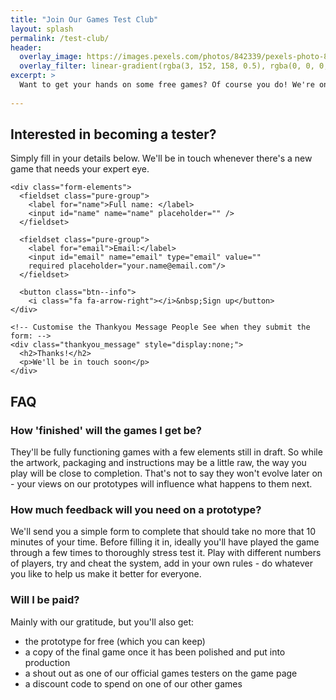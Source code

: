 ```yaml
---
title: "Join Our Games Test Club"
layout: splash
permalink: /test-club/
header:
  overlay_image: https://images.pexels.com/photos/842339/pexels-photo-842339.jpeg
  overlay_filter: linear-gradient(rgba(3, 152, 158, 0.5), rgba(0, 0, 0, 0.5))
excerpt: >
  Want to get your hands on some free games? Of course you do! We're on the hunt for people to help turn our prototypes into perfect products.
  
---
```


## Interested in becoming a tester?

Simply fill in your details below. We'll be in touch whenever there's a new game that needs your expert eye.

<form class="gform pure-form pure-form-stacked" method="POST"
  action="https://script.google.com/macros/s/AKfycbxK7aIGAQ00AjcqQXuO0VKKYvo3OfQQkCB-XUGAI2caedZUuYwJEYH7kJAQO3bvkEuB/exec">
    <!-- change the form action to your script url -->

    <div class="form-elements">
      <fieldset class="pure-group">
        <label for="name">Full name: </label>
        <input id="name" name="name" placeholder="" />
      </fieldset>

      <fieldset class="pure-group">
        <label for="email">Email:</label>
        <input id="email" name="email" type="email" value=""
        required placeholder="your.name@email.com"/>
      </fieldset>

      <button class="btn--info">
        <i class="fa fa-arrow-right"></i>&nbsp;Sign up</button>
    </div>

    <!-- Customise the Thankyou Message People See when they submit the form: -->
    <div class="thankyou_message" style="display:none;">
      <h2>Thanks!</h2>
      <p>We'll be in touch soon</p>
    </div>

  </form>

  <!-- Submit the Form to Google Using "AJAX" -->
  <script data-cfasync="false" type="text/javascript" src="form-submission-handler.js"></script>
<!-- END -->

## FAQ

### How 'finished' will the games I get be?

They'll be fully functioning games with a few elements still in draft. So while the artwork, packaging and instructions may be a little raw, the way you play will be close to completion. That's not to say they won't evolve later on - your views on our prototypes will influence what happens to them next.

### How much feedback will you need on a prototype?

We'll send you a simple form to complete that should take no more that 10 minutes of your time. Before filling it in, ideally you'll have played the game through a few times to thoroughly stress test it. Play with different numbers of players, try and cheat the system, add in your own rules - do whatever you like to help us make it better for everyone.

### Will I be paid?

Mainly with our gratitude, but you'll also get:

  * the prototype for free (which you can keep)
  * a copy of the final game once it has been polished and put into production
  * a shout out as one of our official games testers on the game page
  * a discount code to spend on one of our other games
